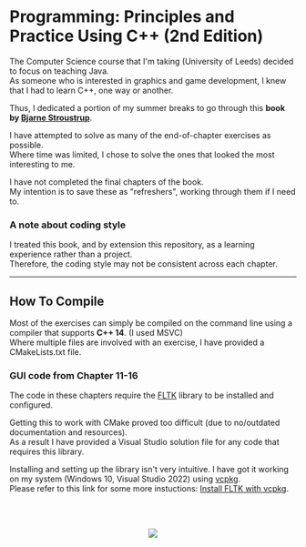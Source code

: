 
# Programming: Principles and Practice Using C++ (2nd Edition)


The Computer Science course that I'm taking (University of Leeds) decided to focus on teaching Java.\
As someone who is interested in graphics and game development, I knew that I had to learn C++, one way or another.

Thus, I dedicated a portion of my summer breaks to go through this **book by [Bjarne Stroustrup](https://stroustrup.com/)**.

I have  attempted to solve as many of the end-of-chapter exercises as possible.\
Where time was limited, I chose to solve the ones that looked the most interesting to me.

I have not completed the final chapters of the book.\
My intention is to save these as "refreshers", working through them if I need to.

### A note about coding style
I treated this book, and by extension this repository, as a learning experience rather than a project.\
Therefore, the coding style may not be consistent across each chapter.

---

## How To Compile
Most of the exercises can simply be compiled on the command line using a compiler that supports **C++ 14**. (I used MSVC)\
Where multiple files are involved with an exercise, I have provided a CMakeLists.txt file.

### GUI code from Chapter 11-16
The code in these chapters require the [FLTK](https://www.fltk.org/) library to be installed and configured.

Getting this to work with CMake proved too difficult (due to no/outdated documentation and resources).\
As a result I have provided a Visual Studio solution file for any code that requires this library.

Installing and setting up the library isn't very intuitive. I have got it working on my system (Windows 10, Visual Studio 2022) using [vcpkg](https://vcpkg.io/en/index.html).\
Please refer to this link for some more instuctions: [Install FLTK with vcpkg](https://stackoverflow.com/a/60455042).

<br>
<br>
<p align="center" style=>
  <img src="https://www.informit.com/ShowCover.aspx?isbn=0321992784" />
</p>
